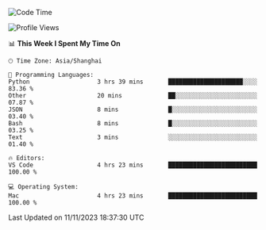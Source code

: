 <!--START_SECTION:waka-->
![Code Time](http://img.shields.io/badge/Code%20Time-228%20hrs%2044%20mins-blue)

![Profile Views](http://img.shields.io/badge/Profile%20Views-1-blue)

📊 **This Week I Spent My Time On** 

```text
🕑︎ Time Zone: Asia/Shanghai

💬 Programming Languages: 
Python                   3 hrs 39 mins       █████████████████████░░░░   83.36 % 
Other                    20 mins             ██░░░░░░░░░░░░░░░░░░░░░░░   07.87 % 
JSON                     8 mins              █░░░░░░░░░░░░░░░░░░░░░░░░   03.40 % 
Bash                     8 mins              █░░░░░░░░░░░░░░░░░░░░░░░░   03.25 % 
Text                     3 mins              ░░░░░░░░░░░░░░░░░░░░░░░░░   01.40 % 

🔥 Editors: 
VS Code                  4 hrs 23 mins       █████████████████████████   100.00 % 

💻 Operating System: 
Mac                      4 hrs 23 mins       █████████████████████████   100.00 % 
```


 Last Updated on 11/11/2023 18:37:30 UTC
<!--END_SECTION:waka-->